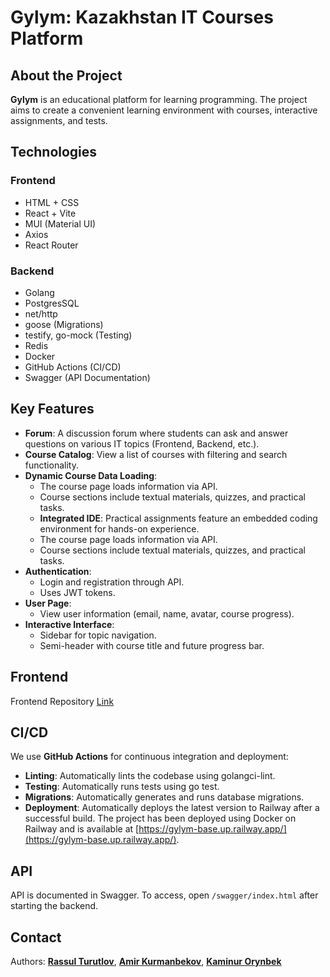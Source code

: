 # Gylym: Kazakhstan IT Courses Platform

## About the Project
**Gylym** is an educational platform for learning programming. The project aims to create a convenient learning environment with courses, interactive assignments, and tests.

## Technologies
### **Frontend**
- HTML + CSS
- React + Vite
- MUI (Material UI)
- Axios
- React Router

### **Backend**
- Golang
- PostgresSQL
- net/http
- goose (Migrations)
- testify, go-mock (Testing)
- Redis
- Docker
- GitHub Actions (CI/CD)
- Swagger (API Documentation)

## Key Features
- **Forum**: A discussion forum where students can ask and answer questions on various IT topics (Frontend, Backend, etc.).
- **Course Catalog**: View a list of courses with filtering and search functionality.
- **Dynamic Course Data Loading**:
  - The course page loads information via API.
  - Course sections include textual materials, quizzes, and practical tasks.
  - **Integrated IDE**: Practical assignments feature an embedded coding environment for hands-on experience.
  - The course page loads information via API.
  - Course sections include textual materials, quizzes, and practical tasks.
- **Authentication**:
  - Login and registration through API.
  - Uses JWT tokens.
- **User Page**:
  - View user information (email, name, avatar, course progress).
- **Interactive Interface**:
  - Sidebar for topic navigation.
  - Semi-header with course title and future progress bar.

## Frontend
Frontend Repository [Link](https://github.com/Arh0rn/learning_platfrom_frontend)

## CI/CD
We use **GitHub Actions** for continuous integration and deployment:
- **Linting**: Automatically lints the codebase using golangci-lint. 
- **Testing**: Automatically runs tests using go test.
- **Migrations**: Automatically generates and runs database migrations.
- **Deployment**: Automatically deploys the latest version to Railway after a successful build.
  The project has been deployed using Docker on Railway and is available at [https://gylym-base.up.railway.app/](https://gylym-base.up.railway.app/).

## API
API is documented in Swagger. To access, open `/swagger/index.html` after starting the backend.

## Contact
Authors: [**Rassul Turutlov**](https://github.com/Rasikrr), [**Amir Kurmanbekov**](https://github.com/Arh0rn), [**Kaminur Orynbek**](https://github.com/kaminurorinbek)

